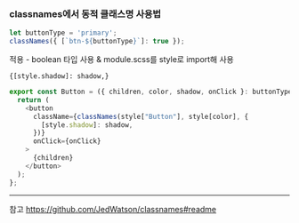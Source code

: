### classnames에서 동적 클래스명 사용법
```js
let buttonType = 'primary';
classNames({ [`btn-${buttonType}`]: true });
```

적용 - boolean 타입 사용 & module.scss를 style로 import해 사용


`{[style.shadow]: shadow,}`

```js
export const Button = ({ children, color, shadow, onClick }: buttonType) => {
  return (
    <button
      className={classNames(style["Button"], style[color], {
        [style.shadow]: shadow,
      })}
      onClick={onClick}
    >
      {children}
    </button>
  );
};
```

---

참고 https://github.com/JedWatson/classnames#readme
